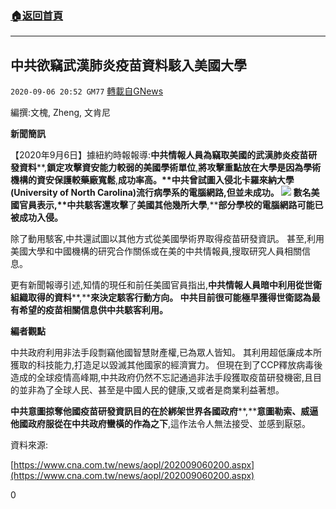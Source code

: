 ###  [:house:返回首頁](https://github.com/ourhimalayas/txt)
---

## 中共欲竊武漢肺炎疫苗資料駭入美國大學
`2020-09-06 20:52 GM77` [轉載自GNews](https://gnews.org/zh-hant/338021/)

編撰:文槐, Zheng, 文肯尼

**新聞簡訊**

【2020年9月6日】據紐約時報報導:**中共情報人員為竊取美國的武漢肺炎疫苗研發資料****,****鎖定攻擊資安能力較弱的美國學術單位****,****將攻擊重點放在大學是因為學術機構的資安保護較藥廠寬鬆****,****成功率高。**中共曾試圖入侵北卡羅來納大學(University of North Carolina)流行病學系的電腦網路,但並未成功。
![](https://s3.amazonaws.com/gnews-media-offload/wp-content/uploads/2020/09/06204537/%E6%88%AA%E5%B1%8F2020-09-07-%E4%B8%8A%E5%8D%888.42.58-1.png)
數名美國官員表示,**中共駭客還攻擊****了****美國其他幾所大學****,****部分學校的電腦網路可能已被成功入侵。**

除了動用駭客,中共還試圖以其他方式從美國學術界取得疫苗研發資訊。 甚至,利用美國大學和中國機構的研究合作關係或在美的中共情報員,搜取研究人員相關信息。

更有新聞報導引述,知情的現任和前任美國官員指出,**中共情報人員暗中利用從世衛組織取得的資料****,****來決定駭客行動方向。 中共目前很可能極早獲得世衛認為最有希望的疫苗相關信息供中共駭客利用。**

**編者觀點**

中共政府利用非法手段剽竊他國智慧財產權,已為眾人皆知。 其利用超低廉成本所獲取的科技能力,打造足以毀滅其他國家的經濟實力。 但現在到了CCP釋放病毒後造成的全球疫情高峰期,中共政府仍然不忘記通過非法手段獲取疫苗研發機密,且目的並非為了全球人民、甚至是中國人民的健康,又或者是商業利益著想。

**中共意圖掠奪他國疫苗研發資訊目的在於綁架世界各國政府****,****意圖勒索、威逼他國政府服從在中共政府蠻橫的作為之下**,這作法令人無法接受、並感到厭惡。

資料來源:

[https://www.cna.com.tw/news/aopl/202009060200.aspx](https://www.cna.com.tw/news/aopl/202009060200.aspx)

0
